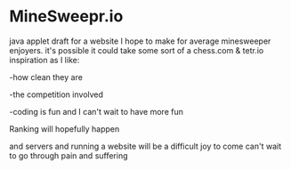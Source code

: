 # MineSweepr.io
java applet draft for a website I hope to make for average minesweeper enjoyers.
it's possible it could take some sort of a chess.com & tetr.io inspiration as I like:

-how clean they are

-the competition involved

-coding is fun and I can't wait to have more fun

Ranking will hopefully happen

and servers and running a website will be a difficult joy to come can't wait to go through pain and suffering
